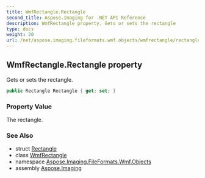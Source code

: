 ```yaml
---
title: WmfRectangle.Rectangle
second_title: Aspose.Imaging for .NET API Reference
description: WmfRectangle property. Gets or sets the rectangle
type: docs
weight: 20
url: /net/aspose.imaging.fileformats.wmf.objects/wmfrectangle/rectangle/
---
```

## WmfRectangle.Rectangle property

Gets or sets the rectangle.

```csharp
public Rectangle Rectangle { get; set; }
```

### Property Value

The rectangle.

### See Also

* struct [Rectangle](../../../aspose.imaging/rectangle/)
* class [WmfRectangle](../)
* namespace [Aspose.Imaging.FileFormats.Wmf.Objects](../../wmfrectangle/)
* assembly [Aspose.Imaging](../../../)


